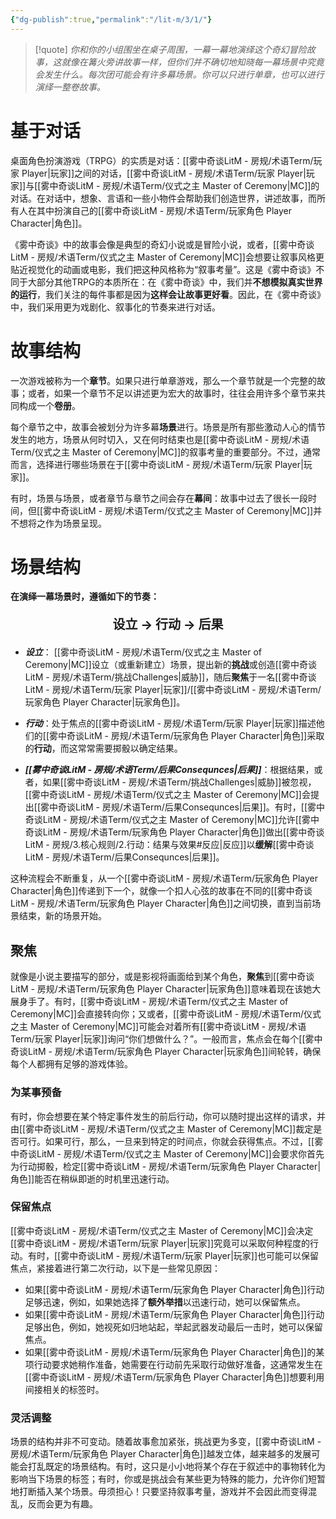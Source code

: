 ```yaml
---
{"dg-publish":true,"permalink":"/lit-m/3/1/"}
---
```


>[!quote]
>*你和你的小组围坐在桌子周围，一幕一幕地演绎这个奇幻冒险故事，这就像在篝火旁讲故事一样，但你们并不确切地知晓每一幕场景中究竟会发生什么。每次团可能会有许多幕场景。你可以只进行单章，也可以进行演绎一整卷故事。*

# 基于对话
桌面角色扮演游戏（TRPG）的实质是对话：[[雾中奇谈LitM - 房规/术语Term/玩家 Player\|玩家]]之间的对话，[[雾中奇谈LitM - 房规/术语Term/玩家 Player\|玩家]]与[[雾中奇谈LitM - 房规/术语Term/仪式之主 Master of Ceremony\|MC]]的对话。在对话中，想象、言语和一些小物件会帮助我们创造世界，讲述故事，而所有人在其中扮演自己的[[雾中奇谈LitM - 房规/术语Term/玩家角色 Player Character\|角色]]。

《雾中奇谈》中的故事会像是典型的奇幻小说或是冒险小说，或者，[[雾中奇谈LitM - 房规/术语Term/仪式之主 Master of Ceremony\|MC]]会想要让叙事风格更贴近视觉化的动画或电影，我们把这种风格称为“叙事考量”。这是《雾中奇谈》不同于大部分其他TRPG的本质所在：在《雾中奇谈》中，我们并**不想模拟真实世界的运行**，我们关注的每件事都是因为**这样会让故事更好看**。因此，在《雾中奇谈》中，我们采用更为戏剧化、叙事化的节奏来进行对话。

# 故事结构
一次游戏被称为一个**章节**。如果只进行单章游戏，那么一个章节就是一个完整的故事；或者，如果一个章节不足以讲述更为宏大的故事时，往往会用许多个章节来共同构成一个**卷册**。

每个章节之中，故事会被划分为许多幕**场景**进行。场景是所有那些激动人心的情节发生的地方，场景从何时切入，又在何时结束也是[[雾中奇谈LitM - 房规/术语Term/仪式之主 Master of Ceremony\|MC]]的叙事考量的重要部分。不过，通常而言，选择进行哪些场景在于[[雾中奇谈LitM - 房规/术语Term/玩家 Player\|玩家]]。

有时，场景与场景，或者章节与章节之间会存在**幕间**：故事中过去了很长一段时间，但[[雾中奇谈LitM - 房规/术语Term/仪式之主 Master of Ceremony\|MC]]并不想将之作为场景呈现。

# 场景结构
**在演绎一幕场景时，遵循如下的节奏：**
<div align="center"><p style="font-size: 20px;"><b> 设立 → 行动 → 后果</b></p></div>

- ***设立***： [[雾中奇谈LitM - 房规/术语Term/仪式之主 Master of Ceremony\|MC]]设立（或重新建立）场景，提出新的**挑战**或创造[[雾中奇谈LitM - 房规/术语Term/挑战Challenges\|威胁]]，随后**聚焦**于一名[[雾中奇谈LitM - 房规/术语Term/玩家 Player\|玩家]]/[[雾中奇谈LitM - 房规/术语Term/玩家角色 Player Character\|玩家角色]]。
	
	
- ***行动***：处于焦点的[[雾中奇谈LitM - 房规/术语Term/玩家 Player\|玩家]]描述他们的[[雾中奇谈LitM - 房规/术语Term/玩家角色 Player Character\|角色]]采取的**行动**，而这常常需要掷骰以确定结果。
	
	
- ***[[雾中奇谈LitM - 房规/术语Term/后果Consequnces\|后果]]***：根据结果，或者，如果[[雾中奇谈LitM - 房规/术语Term/挑战Challenges\|威胁]]被忽视，[[雾中奇谈LitM - 房规/术语Term/仪式之主 Master of Ceremony\|MC]]会提出[[雾中奇谈LitM - 房规/术语Term/后果Consequnces\|后果]]。有时，[[雾中奇谈LitM - 房规/术语Term/仪式之主 Master of Ceremony\|MC]]允许[[雾中奇谈LitM - 房规/术语Term/玩家角色 Player Character\|角色]]做出[[雾中奇谈LitM - 房规/3.核心规则/2.行动：结果与效果#反应\|反应]]以**缓解**[[雾中奇谈LitM - 房规/术语Term/后果Consequnces\|后果]]。

这种流程会不断重复，从一个[[雾中奇谈LitM - 房规/术语Term/玩家角色 Player Character\|角色]]传递到下一个，就像一个扣人心弦的故事在不同的[[雾中奇谈LitM - 房规/术语Term/玩家角色 Player Character\|角色]]之间切换，直到当前场景结束，新的场景开始。
## 聚焦
就像是小说主要描写的部分，或是影视将画面给到某个角色，**聚焦**到[[雾中奇谈LitM - 房规/术语Term/玩家角色 Player Character\|玩家角色]]意味着现在该她大展身手了。有时，[[雾中奇谈LitM - 房规/术语Term/仪式之主 Master of Ceremony\|MC]]会直接转向你；又或者，[[雾中奇谈LitM - 房规/术语Term/仪式之主 Master of Ceremony\|MC]]可能会对着所有[[雾中奇谈LitM - 房规/术语Term/玩家 Player\|玩家]]询问“你们想做什么？”。一般而言，焦点会在每个[[雾中奇谈LitM - 房规/术语Term/玩家角色 Player Character\|玩家角色]]间轮转，确保每个人都拥有足够的游戏体验。
### 为某事预备
有时，你会想要在某个特定事件发生的前后行动，你可以随时提出这样的请求，并由[[雾中奇谈LitM - 房规/术语Term/仪式之主 Master of Ceremony\|MC]]裁定是否可行。如果可行，那么，一旦来到特定的时间点，你就会获得焦点。不过，[[雾中奇谈LitM - 房规/术语Term/仪式之主 Master of Ceremony\|MC]]会要求你首先为行动掷骰，检定[[雾中奇谈LitM - 房规/术语Term/玩家角色 Player Character\|角色]]能否在稍纵即逝的时机里迅速行动。

### 保留焦点
[[雾中奇谈LitM - 房规/术语Term/仪式之主 Master of Ceremony\|MC]]会决定[[雾中奇谈LitM - 房规/术语Term/玩家 Player\|玩家]]究竟可以采取何种程度的行动。有时，[[雾中奇谈LitM - 房规/术语Term/玩家 Player\|玩家]]也可能可以保留焦点，紧接着进行第二次行动，以下是一些常见原因：
- 如果[[雾中奇谈LitM - 房规/术语Term/玩家角色 Player Character\|角色]]行动足够迅速，例如，如果她选择了**额外举措**以迅速行动，她可以保留焦点。
- 如果[[雾中奇谈LitM - 房规/术语Term/玩家角色 Player Character\|角色]]行动足够出色，例如，她视死如归地站起，举起武器发动最后一击时，她可以保留焦点。
- 如果[[雾中奇谈LitM - 房规/术语Term/玩家角色 Player Character\|角色]]的某项行动要求她稍作准备，她需要在行动前先采取行动做好准备，这通常发生在[[雾中奇谈LitM - 房规/术语Term/玩家角色 Player Character\|角色]]想要利用间接相关的标签时。

### 灵活调整
场景的结构并非不可变动。随着故事愈加紧张，挑战更为多变，[[雾中奇谈LitM - 房规/术语Term/玩家角色 Player Character\|角色]]越发立体，越来越多的发展可能会打乱既定的场景结构。有时，这只是小小地将某个存在于叙述中的事物转化为影响当下场景的标签；有时，你或是挑战会有某些更为特殊的能力，允许你们短暂地打断插入某个场景。毋须担心！只要坚持叙事考量，游戏并不会因此而变得混乱，反而会更为有趣。